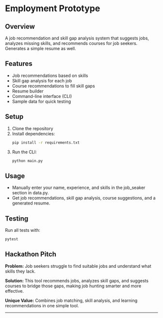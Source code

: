 # Employment Prototype

## Overview
A job recommendation and skill gap analysis system that suggests jobs, analyzes missing skills, and recommends courses for job seekers. Generates a simple resume as well.

## Features
- Job recommendations based on skills
- Skill gap analysis for each job
- Course recommendations to fill skill gaps
- Resume builder
- Command-line interface (CLI)
- Sample data for quick testing

## Setup
1. Clone the repository
2. Install dependencies:
   ```bash
   pip install -r requirements.txt
   ```
3. Run the CLI:
   ```bash
   python main.py
   ```

## Usage
- Manually enter your name, experience, and skills in the job_seaker section in data.py.
- Get job recommendations, skill gap analysis, course suggestions, and a generated resume.

## Testing
Run all tests with:
```bash
pytest
```

## Hackathon Pitch
**Problem:** Job seekers struggle to find suitable jobs and understand what skills they lack.

**Solution:** This tool recommends jobs, analyzes skill gaps, and suggests courses to bridge those gaps, making job hunting smarter and more effective.

**Unique Value:** Combines job matching, skill analysis, and learning recommendations in one simple tool.

---